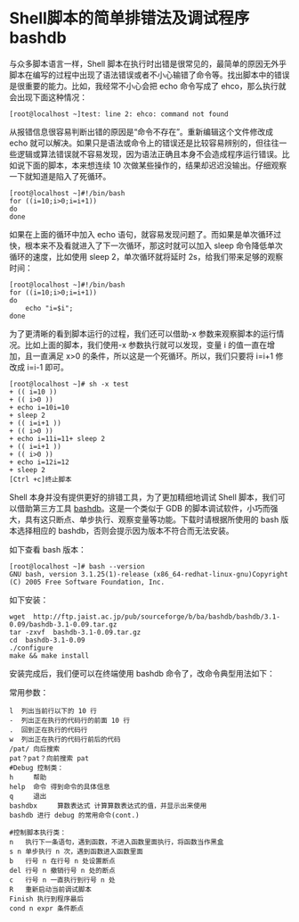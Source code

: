 # Shell脚本的简单排错法及调试程序bashdb

与众多脚本语言一样，Shell 脚本在执行时出错是很常见的，最简单的原因无外乎脚本在编写的过程中出现了语法错误或者不小心输错了命令等。找出脚本中的错误是很重要的能力。比如，我经常不小心会把 echo 命令写成了 ehco，那么执行就会出现下面这种情况：

```
[root@localhost ~]test: line 2: ehco: command not found
```

从报错信息很容易判断出错的原因是“命令不存在”。重新编辑这个文件修改成 echo 就可以解决。如果只是语法或命令上的错误还是比较容易辨别的，但往往一些逻辑或算法错误就不容易发现，因为语法正确且本身不会造成程序运行错误。比如说下面的脚本，本来想连续 10 次做某些操作的，结果却迟迟没输出。仔细观察一下就知道是陷入了死循环。

```
[root@localhost ~]#!/bin/bash
for ((i=10;i>0;i=i+1))
do
done
```

如果在上面的循环中加入 echo 语句，就容易发现问题了。而如果是单次循环过快，根本来不及看就进入了下一次循环，那这时就可以加入 sleep 命令降低单次循环的速度，比如使用 sleep 2，单次循环就将延时 2s，给我们带来足够的观察时间：

```
[root@localhost ~]#!/bin/bash
for ((i=10;i>0;i=i+1))
do
    echo "i=$i";
done
```

为了更清晰的看到脚本运行的过程，我们还可以借助-x 参数来观察脚本的运行情况。比如上面的脚本，我们使用-x 参数执行就可以发现，变量 i 的值一直在增加，且一直满足 x>0 的条件，所以这是一个死循环。所以，我们只要将 i=i+1 修改成 i=i-1 即可。

```
[root@localhost ~]# sh -x test
+ (( i=10 ))
+ (( i>0 ))
+ echo i=10i=10
+ sleep 2
+ (( i=i+1 ))
+ (( i>0 ))
+ echo i=11i=11+ sleep 2
+ (( i=i+1 ))
+ (( i>0 ))
+ echo i=12i=12
+ sleep 2
[Ctrl +c]终止脚本
```

Shell 本身并没有提供更好的排错工具，为了更加精细地调试 Shell 脚本，我们可以借助第三方工具 [bashdb](https://zhang.ge/tag/bashdb/ "View all posts in bashdb")。这是一个类似于 GDB 的脚本调试软件，小巧而强大，具有这只断点、单步执行、观察变量等功能。下载时请根据所使用的 bash 版本选择相应的 bashdb，否则会提示因为版本不符合而无法安装。

如下查看 bash 版本：

```
[root@localhost ~]# bash --version
GNU bash, version 3.1.25(1)-release (x86_64-redhat-linux-gnu)Copyright (C) 2005 Free Software Foundation, Inc.
```

如下安装：

```
wget  http://ftp.jaist.ac.jp/pub/sourceforge/b/ba/bashdb/bashdb/3.1-0.09/bashdb-3.1-0.09.tar.gz
tar -zxvf  bashdb-3.1-0.09.tar.gz
cd  bashdb-3.1-0.09
./configure
make && make install
```

安装完成后，我们便可以在终端使用 bashdb 命令了，改命令典型用法如下：

常用参数：

```
l  列出当前行以下的 10 行
-  列出正在执行的代码行的前面 10 行
.  回到正在执行的代码行
w  列出正在执行的代码行前后的代码
/pat/ 向后搜索 
pat？pat？向前搜索 pat
#Debug 控制类：
h     帮助
help  命令 得到命令的具体信息
q     退出 
bashdbx     算数表达式 计算算数表达式的值，并显示出来使用 
bashdb 进行 debug 的常用命令(cont.)

#控制脚本执行类：
n   执行下一条语句，遇到函数，不进入函数里面执行，将函数当作黑盒
s n 单步执行 n 次，遇到函数进入函数里面
b   行号 n 在行号 n 处设置断点
del 行号 n 撤销行号 n 处的断点
c   行号 n 一直执行到行号 n 处
R   重新启动当前调试脚本
Finish 执行到程序最后
cond n expr 条件断点
```
